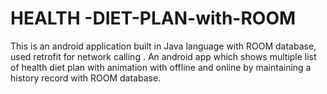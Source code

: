# HEALTH -DIET-PLAN-with-ROOM
This is an android application built in Java language with ROOM database,
used retrofit for network calling .
 An android app which shows multiple list of health diet plan with animation
  with offline and online by maintaining a history record with ROOM database.

